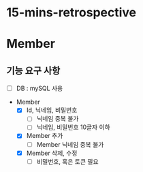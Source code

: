 # 15-mins-retrospective

# Member

## 기능 요구 사항
- [ ] DB : mySQL 사용
- Member
    - [x] Id, 닉네임, 비밀번호
        - [ ] 닉네임 중복 불가
        - [ ] 닉네임, 비밀번호 10글자 이하
    - [x] Member 추가
        - [ ] Member 닉네임 중복 불가
    - [x] Member 삭제, 수정
        - [ ] 비밀번호, 혹은 토큰 필요